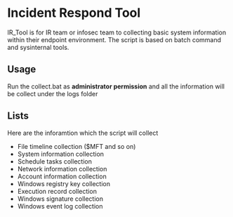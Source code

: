 # Incident Respond Tool
IR_Tool is for IR team or infosec team to collecting basic system information within their endpoint environment. The script is based on batch command and sysinternal tools.

## Usage
Run the collect.bat as **administrator permission** and all the information will be collect under the logs folder 

## Lists
Here are the inforamtion which the script will collect

* File timeline collection ($MFT and so on)
* System information collection
* Schedule tasks collection 
* Network information collection
* Account information collection
* Windows registry key collection
* Execution record collection
* Windows signature collection
* Windows event log collection
